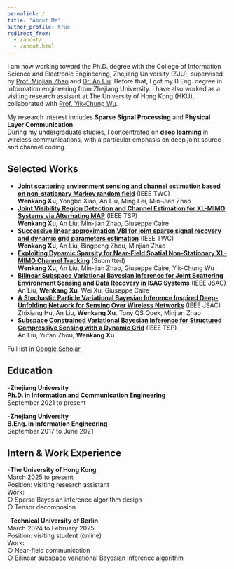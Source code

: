 ```yaml
---
permalink: /
title: "About Me"
author_profile: true
redirect_from: 
  - /about/
  - /about.html
---
```


I am now working toward the Ph.D. degree with the College of Information Science and Electronic Engineering, Zhejiang University (ZJU), supervised by [Prof. Minjian Zhao](https://person.zju.edu.cn/0003171) and [Dr. An Liu](https://person.zju.edu.cn/anliu). Before that, I got my B.Eng. degree in information engineering from Zhejiang University. I have also worked as a visiting research assisant at The University of Hong Kong (HKU), collaborated with [Prof. Yik-Chung Wu](https://www.eee.hku.hk/~ycwu/).

My research interest includes **Sparse Signal Processing** and **Physical Layer Communication**.<br>
During my undergraduate studies, I concentrated on **deep learning** in wireless communications, with a particular emphasis on deep joint source and channel coding.

Selected Works
------
- [**Joint scattering environment sensing and channel estimation based on non-stationary Markov random field**](https://ieeexplore.ieee.org/abstract/document/10250200) (IEEE TWC)<br>
**Wenkang Xu**, Yongbo Xiao, An Liu, Ming Lei, Min-Jian Zhao<br>
- [**Joint Visibility Region Detection and Channel Estimation for XL-MIMO Systems via Alternating MAP**](https://ieeexplore.ieee.org/abstract/document/10715712) (IEEE TSP)<br>
**Wenkang Xu**, An Liu, Min-jian Zhao, Giuseppe Caire<br>
- [**Successive linear approximation VBI for joint sparse signal recovery and dynamic grid parameters estimation**](https://ieeexplore.ieee.org/document/10715712) (IEEE TWC)<br>
**Wenkang Xu**, An Liu, Bingpeng Zhou, Minjian Zhao<br>
- [**Exploiting Dynamic Sparsity for Near-Field Spatial Non-Stationary XL-MIMO Channel Tracking**](https://arxiv.org/abs/2412.19475) (Submitted)<br>
**Wenkang Xu**, An Liu, Min-jian Zhao, Giuseppe Caire, Yik-Chung Wu<br>
- [**Bilinear Subspace Variational Bayesian Inference for Joint Scattering Environment Sensing and Data Recovery in ISAC Systems**](https://ieeexplore.ieee.org/document/11164335) (IEEE JSAC)<br>
An Liu, **Wenkang Xu**, Wei Xu, Giuseppe Caire<br>
- [**A Stochastic Particle Variational Bayesian Inference Inspired Deep-Unfolding Network for Sensing Over Wireless Networks**](https://ieeexplore.ieee.org/abstract/document/10557666) (IEEE JSAC)<br>
Zhixiang Hu, An Liu, **Wenkang Xu**, Tony QS Quek, Minjian Zhao<br>
- [**Subspace Constrained Variational Bayesian Inference for Structured Compressive Sensing with a Dynamic Grid**](https://ieeexplore.ieee.org/abstract/document/10852191) (IEEE TSP)<br>
An Liu, Yufan Zhou, **Wenkang Xu**<br>

Full list in [Google Scholar](https://scholar.google.com/citations?user=eUBbjbsAAAAJ)

Education
------
-**Zhejiang University**<br>
 **Ph.D. in Information and Communication Engineering**<br>
 September 2021 to present

 -**Zhejiang University**<br>
 **B.Eng. in Information Engineering**<br>
 September 2017 to June 2021

Intern & Work Experience
------
-**The University of Hong Kong**<br>
March 2025 to present<br>
Position: visiting research assistant<br>
Work:<br>
  ○ Sparse Bayesian inference algorithm design<br>
  ○ Tensor decomposion<br>

-**Technical University of Berlin**<br>
March 2024 to February 2025<br>
Position: visiting student (online)<br>
Work:<br>
  ○ Near-field communication<br>
  ○ Bilinear subspace variational Bayesian inference algorithm<br>


  
 

